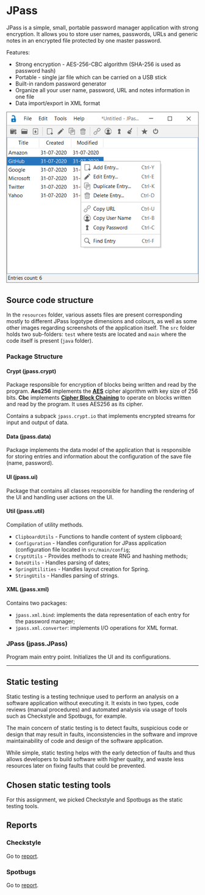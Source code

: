 # JPass
JPass is a simple, small, portable password manager application with strong encryption. It allows you to store user names, passwords, URLs and generic notes in an encrypted file protected by one master password.

Features:

- Strong encryption - AES-256-CBC algorithm (SHA-256 is used as password hash)
- Portable - single jar file which can be carried on a USB stick
- Built-in random password generator
- Organize all your user name, password, URL and notes information in one file
- Data import/export in XML format

![JPass](https://raw.githubusercontent.com/gaborbata/jpass/master/resources/jpass-capture.png)

## Source code structure

In the `resources` folder, various assets files are present corresponding mostly to different JPass logotype dimensions and colours, as well as some other images regarding screenshots of the application itself. The `src` folder holds two sub-folders: `test` where tests are located and `main` where the code itself is present (`java` folder).

### Package Structure
#### Crypt (jpass.crypt)
Package responsible for encryption of blocks being written and read by the program.
**Aes256** implements the [**AES**](https://en.wikipedia.org/wiki/Advanced_Encryption_Standard) cipher algorithm with key size of 256 bits.
**Cbc** implements [**Cipher Block Chaining**](https://www.techtarget.com/searchsecurity/definition/cipher-block-chaining) to operate on blocks written and read by the program. It uses AES256 as its cipher.

Contains a subpack `jpass.crypt.io` that implements encrypted streams for input and output of data.

#### Data (jpass.data)
Package implements the data model of the application that is responsible for storing entries and information about the configuration of the save file (name, password).

#### UI (jpass.ui)
Package that contains all classes responsible for handling the rendering of the UI and handling user actions on the UI.

#### Util (jpass.util)
Compilation of utility methods.
- `ClipboardUtils` - Functions to handle content of system clipboard;
- `Configuration` - Handles configuration for JPass application (configuration file located in `src/main/config`;
- `CryptUtils` - Provides methods to create RNG and hashing methods;
- `DateUtils` - Handles parsing of dates;
- `SpringUtilities` - Handles layout creation for Spring.
- `StringUtils` - Handles parsing of strings.

#### XML (jpass.xml)
Contains two packages:
- `jpass.xml.bind`: implements the data representation of each entry for the password manager;
- `jpass.xml.converter`: implements I/O operations for XML format.

### JPass (jpass.JPass)
Program main entry point. Initializes the UI and its configurations.

---

## Static testing

Static testing is a testing technique used to perform an analysis on a software application without executing it. It exists in two types, code reviews (manual procedures) and automated analysis via usage of tools such as Checkstyle and Spotbugs, for example.

The main concern of static testing is to detect faults, suspicious code or design that may result in faults, inconsistencies in the software and improve maintainability of code and design of the software application.

While simple, static testing helps with the early detection of faults and thus allows developers to build software with higher quality, and waste less resources later on fixing faults that could be prevented.

## Chosen static testing tools

For this assignment, we picked Checkstyle and Spotbugs as the static testing tools.

## Reports

### Checkstyle
Go to [report](checkstyle-report.md).

### Spotbugs
Go to [report](spotbugs-report.md).
